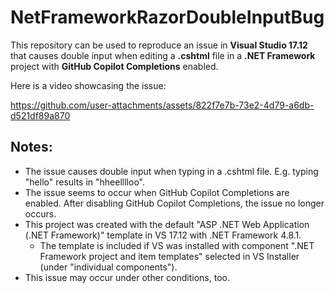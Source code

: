 # NetFrameworkRazorDoubleInputBug

This repository can be used to reproduce an issue in **Visual Studio 17.12** that causes double input when editing a **.cshtml** file in a **.NET Framework** project with **GitHub Copilot Completions** enabled.

Here is a video showcasing the issue:

https://github.com/user-attachments/assets/822f7e7b-73e2-4d79-a6db-d521df89a870

## Notes:

- The issue causes double input when typing in a .cshtml file. E.g. typing "hello" results in "hheelllloo".
- The issue seems to occur when GitHub Copilot Completions are enabled. After disabling GitHub  Copilot Completions, the issue no longer occurs.
- This project was created with the default "ASP .NET Web Application (.NET Framework)" template in VS 17.12 with .NET Framework 4.8.1.
    - The template is included if VS was installed with component ".NET Framework project and item templates" selected in VS Installer (under "individual components").
- This issue may occur under other conditions, too.
